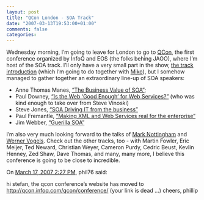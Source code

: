 ```yaml
---
layout: post
title: "QCon London - SOA Track"
date: "2007-03-13T19:53:00+01:00"
comments: false
categories: 
---
```


<p>Wednesday morning, I&#8217;m going to leave for London to go to <a href="http://qcon.conference.com/">QCon</a>, the first conference organized by InfoQ and EOS (the folks behing JAOO), where I&#8217;m host of the SOA track. I&#8217;ll only have a very small part in the show, <a href="http://qcon.infoq.com/qcon/speakers/show_speaker.jsp?oid=151">the track introduction</a> (which I&#8217;m going to do together with <a href="http://qcon.infoq.com/qcon/speakers/show_speaker.jsp?oid=161">Miko</a>), but I somehow managed to gather together an extraordinary line-up of SOA speakers:</p>

<ul>
<li>Anne Thomas Manes, <a href="http://qcon.infoq.com/qcon/speakers/show_speaker.jsp?oid=117">&#8220;The Business Value of SOA&#8221;</a>;</li>
<li>Paul Downey, <a href="http://qcon.infoq.com/qcon/speakers/show_speaker.jsp?oid=197">&#8220;Is the Web &#8216;Good Enough&#8217; for Web Services?&#8221;</a> (who was kind enough to take over from Steve Vinoski)</li>
<li>Steve Jones, <a href="http://qcon.infoq.com/qcon/speakers/show_speaker.jsp?oid=144">&#8220;SOA Driving IT from the business&#8221;</a></li>
<li>Paul Fremantle, <a href="http://qcon.infoq.com/qcon/speakers/show_speaker.jsp?oid=158">&#8220;Making XML and Web Services real for the enterprise&#8221;</a></li>
<li>Jim Webber, <a href="http://qcon.infoq.com/qcon/speakers/show_speaker.jsp?oid=160">&#8220;Guerilla SOA&#8221;</a></li>
</ul>

<p>I&#8217;m also very much looking forward to the talks of <a href="http://qcon.infoq.com/qcon/speakers/show_speaker.jsp?oid=185">Mark Nottingham</a> and <a href="http://qcon.infoq.com/qcon/speakers/show_speaker.jsp?oid=139">Werner Vogels</a>. Check out the other tracks, too - with Martin Fowler, Eric Meijer, Ted Neward, Christian Weyer, Cameron Purdy, Cedric Beust, Kevlin Henney, Zed Shaw, Dave Thomas, and many, many more, I believe this conference is going to be close to incredible.</p>

<section class="comments">

<div class="comment" id="comment-1201">
On <a href="#comment-1201" title="Permalink to this comment">March 17, 2007  2:27 PM</a>, phil76
said:
<p>hi stefan,
the qcon conference&#8217;s website has moved to
<a href="http://qcon.infoq.com/qcon/conference/" rel="nofollow" /><a href="http://qcon.infoq.com/qcon/conference/" rel="nofollow">http://qcon.infoq.com/qcon/conference/</a>
(your link is dead &#8230;)
cheers, phillip</p>


</section>

